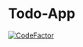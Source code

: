 # Todo-App
[![CodeFactor](https://www.codefactor.io/repository/github/manosgou/todo-app/badge)](https://www.codefactor.io/repository/github/manosgou/todo-app)
